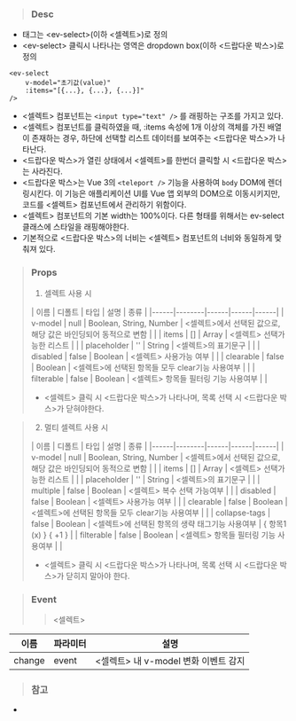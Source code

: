 
>### Desc
 - 태그는 &lt;ev-select&gt;(이하 <셀렉트>)로 정의
 - &lt;ev-select&gt; 클릭시 나타나는 영역은 dropdown box(이하 <드랍다운 박스>)로 정의

```
<ev-select
    v-model="초기값(value)"
    :items="[{...}, {...}, {...}]"
/>
```

 - <셀렉트> 컴포넌트는 `<input type="text" />` 를 래핑하는 구조를 가지고 있다.
 - <셀렉트> 컴포넌트를 클릭하였을 때, :items 속성에 1개 이상의 객체를 가진 배열이 존재하는 경우,
   하단에 선택할 리스트 데이터를 보여주는 <드랍다운 박스>가 나타난다.
 - <드랍다운 박스>가 열린 상태에서 <셀렉트>를 한번더 클릭할 시 <드랍다운 박스>는 사라진다. 
 - <드랍다운 박스>는 Vue 3의 `<teleport />` 기능을 사용하여 `body` DOM에 렌더링시킨다.
   이 기능은 애플리케이션 UI를 Vue 앱 외부의 DOM으로 이동시키지만, 코드를 <셀렉트> 컴포넌트에서
   관리하기 위함이다. 
 - <셀렉트> 컴포넌트의 기본 width는 100%이다.
   다른 형태를 위해서는 ev-select 클래스에 스타일을 래핑해야한다.
 - 기본적으로 <드랍다운 박스>의 너비는 <셀렉트> 컴포넌트의 너비와 동일하게 맞춰져 있다.

>### Props
> 1) 셀렉트 사용 시
>
> | 이름 | 디폴트 | 타입 | 설명 | 종류 |
  |------|--------|------|------|------|
  | v-model | null | Boolean, String, Number | <셀렉트>에서 선택된 값으로, 해당 값은 바인딩되어 동적으로 변함 | |
  | items | [] | Array | <셀렉트> 선택가능한 리스트 |  |
  | placeholder | '' | String | <셀렉트>의 표기문구 |  |
  | disabled | false | Boolean | <셀렉트> 사용가능 여부 |  |
  | clearable | false | Boolean | <셀렉트>에 선택된 항목들 모두 clear기능 사용여부 |  |
  | filterable | false | Boolean | <셀렉트> 항목들 필터링 기능 사용여부 |  |
> - <셀렉트> 클릭 시 <드랍다운 박스>가 나타나며, 목록 선택 시 <드랍다운 박스>가 닫혀야한다.
>

>
> 2) 멀티 셀렉트 사용 시
>
> | 이름 | 디폴트 | 타입 | 설명 | 종류 |
  |------|--------|------|------|------|
  | v-model | null | Boolean, String, Number | <셀렉트>에서 선택된 값으로, 해당 값은 바인딩되어 동적으로 변함 | |
  | items | [] | Array | <셀렉트> 선택가능한 리스트 |  |
  | placeholder | '' | String | <셀렉트>의 표기문구 |  |
  | multiple | false | Boolean | <셀렉트> 복수 선택 가능여부 |  |
  | disabled | false | Boolean | <셀렉트> 사용가능 여부 |  |
  | clearable | false | Boolean | <셀렉트>에 선택된 항목들 모두 clear기능 사용여부 |  |
  | collapse-tags | false | Boolean | <셀렉트>에 선택된 항목의 생략 태그기능 사용여부 | { 항목1 (x) } { +1 } |
  | filterable | false | Boolean | <셀렉트> 항목들 필터링 기능 사용여부 |  |
> - <셀렉트> 클릭 시 <드랍다운 박스>가 나타나며, 목록 선택 시 <드랍다운 박스>가 닫히지 말아야 한다.
>

>### Event
>> <셀렉트>

 | 이름 | 파라미터 | 설명 |
 | ---- | ------- | ---- |
 | change | event | <셀렉트> 내 v-model 변화 이벤트 감지 |

>### 참고
 - 
